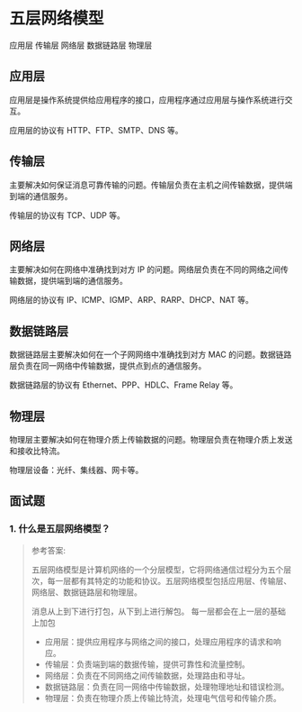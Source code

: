 # 五层网络模型

应用层
传输层
网络层
数据链路层
物理层

## 应用层

应用层是操作系统提供给应用程序的接口，应用程序通过应用层与操作系统进行交互。

应用层的协议有 HTTP、FTP、SMTP、DNS 等。

## 传输层

主要解决如何保证消息可靠传输的问题。传输层负责在主机之间传输数据，提供端到端的通信服务。

传输层的协议有 TCP、UDP 等。

## 网络层

主要解决如何在网络中准确找到对方 IP 的问题。网络层负责在不同的网络之间传输数据，提供端到端的通信服务。

网络层的协议有 IP、ICMP、IGMP、ARP、RARP、DHCP、NAT 等。

## 数据链路层

数据链路层主要解决如何在一个子网网络中准确找到对方 MAC 的问题。数据链路层负责在同一网络中传输数据，提供点到点的通信服务。

数据链路层的协议有 Ethernet、PPP、HDLC、Frame Relay 等。

## 物理层

物理层主要解决如何在物理介质上传输数据的问题。物理层负责在物理介质上发送和接收比特流。

物理层设备：光纤、集线器、网卡等。

## 面试题

### 1. 什么是五层网络模型？

> 参考答案:
>
> 五层网络模型是计算机网络的一个分层模型，它将网络通信过程分为五个层次，每一层都有其特定的功能和协议。五层网络模型包括应用层、传输层、网络层、数据链路层和物理层。
>
> 消息从上到下进行打包，从下到上进行解包。 每一层都会在上一层的基础上加包
>
> - 应用层：提供应用程序与网络之间的接口，处理应用程序的请求和响应。
> - 传输层：负责端到端的数据传输，提供可靠性和流量控制。
> - 网络层：负责在不同网络之间传输数据，处理路由和寻址。
> - 数据链路层：负责在同一网络中传输数据，处理物理地址和错误检测。
> - 物理层：负责在物理介质上传输比特流，处理电气信号和传输介质。
